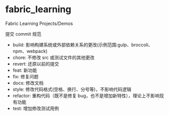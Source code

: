# fabric_learning

Fabric Learning Projects/Demos

提交 commit 规范

- build: 影响构建系统或外部依赖关系的更改(示例范围:gulp、broccoli、npm、webpack)
- chore: 不修改 src 或测试文件的其他更改
- revert: 还原以前的提交
- feat: 新功能
- fix: 修复问题
- docs: 修改文档
- style: 修改代码格式(空格、换行、分号等)，不影响代码逻辑
- refactor: 重构代码（既不是修复 bug，也不是增加新特性），理论上不影响现有功能
- test: 增加修改测试用例
